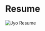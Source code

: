 # Resume

![Jyo Resume](https://user-images.githubusercontent.com/111410818/186118599-67ac9256-f7ee-4d04-8df3-489633067479.png)


